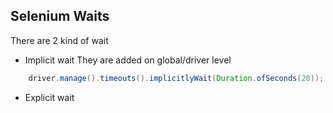 ## Selenium Waits

There are 2 kind of wait 
- Implicit wait 
  They are added on global/driver level 
```java
    driver.manage().timeouts().implicitlyWait(Duration.ofSeconds(20));
```
- Explicit wait 